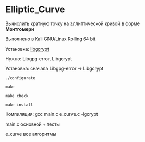 # Elliptic_Curve 

Вычислить кратную точку на эллиптической кривой в форме **Монтгомери**

Выполнено в Kali GNU/Linux Rolling 64 bit. 

Установка: [libgcrypt](https://gnupg.org/download/index.html) 

Нужно: Libgpg-error, Libgcrypt

Установка: сначала Libgpg-error -> Libgcrypt


 ```
./configurate 

make 

make check

make install 

 ```

Компиляция: 
	gcc main.c e_curve.c -lgcrypt 

main.c основной + тесты

e_curve все алгоритмы





